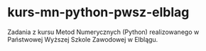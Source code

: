 # kurs-mn-python-pwsz-elblag
Zadania z kursu Metod Numerycznych (Python) realizowanego w Państwowej Wyższej Szkole Zawodowej w Elblągu.
